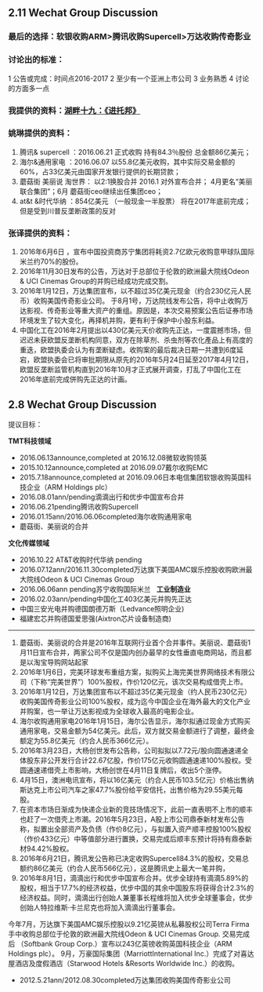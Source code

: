 ## 2.11 Wechat Group Discussion  
### 最后的选择：软银收购ARM>腾讯收购Supercell>万达收购传奇影业
### 讨论出的标准：
1 公告或完成：时间点2016-2017 2 至少有一个亚洲上市公司  3 业务熟悉 4 讨论的方面多一点
### 我提供的资料：[湖畔十九：《进托邦》](https://mp.weixin.qq.com/s?__biz=MjM5MzEyOTA0OQ==&mid=2654045313&idx=1&sn=f4d35e7895f9bcbfb6bdb16d1be9b53c&chksm=bd5e93b78a291aa1ff36cefbfa4cfc7c63b3b00100833b011f9fb374914a90847f41b148c994&mpshare=1&scene=1&srcid=02115JeVYtZEWbarU1KhyDUJ&key=f6fc65d37e8c200783b242eb0af2de1dbd3a89c589eae0613a8bcac8beccdfdec3f3b9d41528d75b6a7fc1eed5b5391ea0f2156502088aa0532a1b5e1c1a5b9c8e5aefc73164853663a878af4c3278c9&ascene=0&uin=MTkwMDE1Mjc2MA%3D%3D&devicetype=iMac+MacBookPro12%2C1+OSX+OSX+10.11.6+build(15G1212)&version=12010310&nettype=WIFI&fontScale=100&pass_ticket=udKdgrrtaq8zTaEMLAuNCoDj4UnvvppquPHD8SIW9WtyxWbLbvd7RaKEolQA%2BeG4)
### 姚琳提供的资料：
1. 腾讯& supercell ：2016.06.21 正式收购 持有84.3％股份 总金额86亿美元； 
2. 海尔&通用家电 ：2016.06.07 以55.8亿美元收购，其中实际交易金额的60%，占33亿美元由国家开发银行提供的长期贷款； 
3. 蘑菇街 美丽说 淘世界： 以2:1换股合并 2016.1 对外宣布合并； 4月更名“美丽联合集团”；6月 蘑菇街ceo继续出任集团ceo； 
4. at&t &时代华纳 ：854亿美元 （一般现金一半股票） 将在2017年底前完成；但是受到川普反垄断政策的反对

### 张译提供的资料：
1. 2016年6月6日 ，宣布中国投资商苏宁集团将耗资2.7亿欧元收购意甲球队国际米兰约70%的股份。
2. 2016年11月30日发布的公告，万达对于总部位于伦敦的欧洲最大院线Odeon & UCI Cinemas Group的并购已经成功完成交割。
3. 2016年1月12日，万达集团宣布，以不超过35亿美元现金（约合230亿元人民币）收购美国传奇影业公司。 
于8月1号，万达院线发布公告，将中止收购万达影视、传奇影业等重大资产的重组。原因是，本次交易预案公告后证券市场环境发生了较大变化，再择机并购，更有利于保护中小股东利益。
4. 中国化工在2016年2月提出以430亿美元天价收购先正达，一度震撼市场，但迟迟未获欧盟反垄断机构同意，双方在除草剂、杀虫剂等农化產品上有高度的重迭，欧盟执委会认为有垄断疑虑。收购案的最后裁决日期一共遭到6度延宕，欧盟执委会已将审批期限从原先的2016年5月24日延至2017年4月12日，欧盟反垄断监管机构直到2016年10月才正式展开调查，打乱了中国化工在2016年底前完成併购先正达的计画。 

## 2.8  Wechat Group Discussion
提议目标：  

**TMT科技领域**
- 2016.06.13announce,completed at 2016.12.08微软收购领英
- 2015.10.12announce,completed at 2016.09.07戴尔收购EMC
- 2015.7.18announce,completed at 2016.09.06日本电信集团软银收购英国科技企业（ARM Holdings plc）
- 2016.08.01ann/pending滴滴出行和优步中国宣布合并
- 2016.06.21pending腾讯收购Supercell
- 2016.01.15ann/2016.06.06completed海尔收购通用家电
- 蘑菇街、美丽说的合并 

**文化传媒领域**
- 2016.10.22 AT&T收购时代华纳 pending
- 2016.07.12ann/2016.11.30completed万达旗下美国AMC娱乐控股收购欧洲最大院线Odeon & UCI Cinemas Group
- 2016.06.06ann pending苏宁收购国际米兰
 
**工业制造业**
- 2016.02.03ann/pending中国化工403亿美元并购先正达  
- 中国三安光电并购德国朗德万斯（Ledvance照明企业)
- 福建宏芯并购德国爱思强(Aixtron芯片设备制造商)

---

1. 蘑菇街、美丽说的合并是2016年互联网行业首个合并事件。美丽说、蘑菇街1月11日宣布合并，两家公司不仅是国内创办最早的女性垂直电商网站，而且都是以淘宝导购网站起家
2. 2016年1月6日，完美环球发布重组方案，拟购买上海完美世界网络技术有限公司（下称“完美世界”）100%股权，作价120亿元，该次交易构成借壳上市。
3. 2016年1月12日，万达集团宣布以不超过35亿美元现金（约人民币230亿元）收购美国传奇影业公司100%股权，成为迄今中国企业在海外最大的文化产业并购案，也一举让万达影视成为全球收入最高的电影企业。
4. 海尔收购通用家电2016年1月15日，海尔公告显示，海尔拟通过现金方式购买通用家电，交易金额为54亿美元。此后，双方就交易金额进行了调整，最终金额定为55.8亿美元（约合人民币366亿元）。
5. 2016年3月23日，大杨创世发布公告称，公司拟拟以7.72元/股向圆通速递全体股东非公开发行合计22.67亿股，作价175亿元收购圆通速递100%股权。受圆通速递借壳上市影响，大杨创世在4月11日复牌后，收出5个涨停。
6. 4月15日，澳洲电讯宣布，将以16亿美元（约合人民币103.5亿元）价格出售纳斯达克上市公司汽车之家47.7%股份给平安信托，出售价格为29.55美元每股。
7. 在资本市场日渐成为快递企业新的竞技场情况下，此前一直表明不上市的顺丰也赶了一次借壳上市潮。2016年5月23日，A股上市公司鼎泰新材发布公告称，拟置出全部资产及负债（作价8亿元），与拟置入资产顺丰控股100%股权（作价433亿元）中等值部分进行置换，交易完成后顺丰东预计将持有鼎泰新材94.42%股权。
8. 2016年6月21日，腾讯发公告称已决定收购Supercell84.3%的股权，交易总额约86亿美元（约合人民币566亿元），这是腾讯史上最大一笔并购，
9. 2016年8月1日，滴滴出行和优步中国宣布合并。优步全球持有滴滴5.89%的股权，相当于17.7%的经济权益，优步中国的其余中国股东将获得合计2.3%的经济权益。同时，滴滴出行创始人兼董事长程维将加入优步全球董事会，优步创始人特拉维斯·卡兰尼克也将加入滴滴出行董事会。

今年7月，万达旗下美国AMC娱乐控股以9.21亿英镑从私募股权公司Terra Firma手中收购总部位于伦敦的欧洲最大院线Odeon & UCI Cinemas Group. 交易完成后
（Softbank Group Corp.）宣布以243亿英镑收购英国科技企业（ARM Holdings plc）。
9月，万豪国际集团（MarriottInternational Inc.）完成了对喜达屋酒店及度假酒店（Starwood Hotels &Resorts Worldwide Inc.）的收购。
- 2012.5.21ann/2012.08.30completed万达集团收购美国传奇影业公司 
